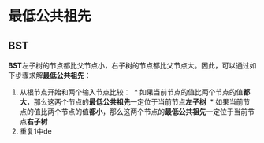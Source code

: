 # 最低公共祖先

## BST
**BST**左子树的节点都比父节点小，右子树的节点都比父节点大。因此，可以通过如下步骤求解**最低公共祖先**：
1. 从根节点开始和两个输入节点比较：
  * 如果当前节点的值比两个节点的值**都大**，那么这两个节点的**最低公共祖先**一定位于当前节点**左子树**
  * 如果当前节点的值比两个节点的值**都小**，那么这两个节点的**最低公共祖先**一定位于当前节点**右子树**
2. 重复1中de
